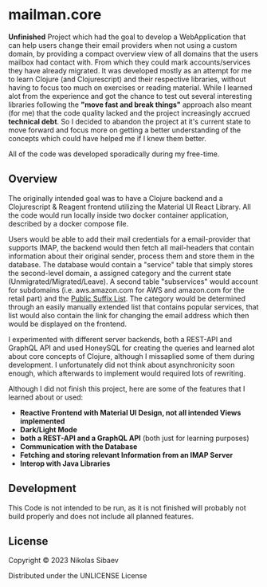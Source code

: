 # mailman.core

**Unfinished** Project which had the goal to develop a WebApplication that can help users change their email providers when not using a custom domain, by providing a compact overview view of all domains that the users mailbox had contact with. From which they could mark accounts/services they have already migrated. It was developed mostly as an attempt for me to learn Clojure (and Clojurescript) and their respective libraries, without having to focus too much on exercises or reading material. While I learned alot from the experience and got the chance to test out several interesting libraries following the **"move fast and break things"** approach also meant (for me) that the code quality lacked and the project increasingly accrued **technical debt**. 
So I decided to abandon the project at it's current state to move forward and focus more on getting a better understanding of the concepts which could have helped me if I knew them better.  

All of the code was developed sporadically during my free-time.

## Overview

The originally intended goal was to have a Clojure backend and a Clojurescript & Reagent frontend utilizing the Material UI React Library. All the code would run locally inside two docker container application, described by a docker compose file.

Users would be able to add their mail credentials for a email-provider that supports IMAP, the backend would then fetch all mail-headers that contain information about their original sender, process them and store them in the database. The database would contain a "service" table that simply stores the second-level domain, a assigned category and the current state (Unmigrated/Migrated/Leave). A second table "subservices" would account for subdomains (i.e. aws.amazon.com for AWS and amazon.com for the retail part) and the [Public Suffix List](https://wiki.mozilla.org/Public_Suffix_List). The category would be determined through an easily manually extended list that contains popular services, that list would also contain the link for changing the email address which then would be displayed on the frontend.

I experimented with different server backends, both a REST-API and GraphQL API and used HoneySQL for creating the queries and learned alot about core concepts of Clojure, although I missaplied some of them during development. I unfortunately did not think about asynchronicity soon enough, which afterwards to implement would required lots of rewriting.

Although I did not finish this project, here are some of the features that I learned about or used:

- **Reactive Frontend with Material UI Design, not all intended Views implemented**
- **Dark/Light Mode**
- **both a REST-API and a GraphQL API** (both just for learning purposes)
- **Communication with the Database**
- **Fetching and storing relevant Information from an IMAP Server**
- **Interop with Java Libraries**
## Development

This Code is not intended to be run, as it is not finished will probably not build properly and does not include all planned features.

## License

Copyright © 2023 Nikolas Sibaev

Distributed under the UNLICENSE License
